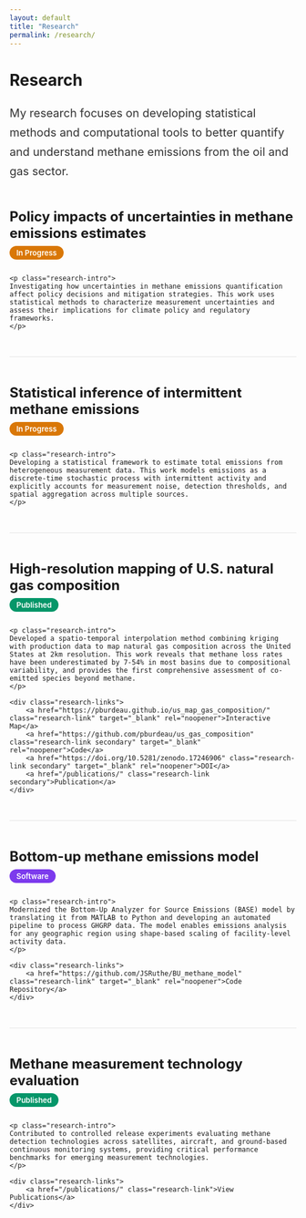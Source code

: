 ```yaml
---
layout: default
title: "Research"
permalink: /research/
---
```


<style>
.research-section {
    margin: 48px 0;
    padding-bottom: 32px;
    border-bottom: 1px solid rgba(0, 0, 0, 0.1);
}

.research-section:last-child {
    border-bottom: none;
}

.research-section h2 {
    font-size: 24px;
    font-weight: 700;
    margin: 0 0 8px;
    color: var(--ink);
}

.research-status {
    display: inline-block;
    font-size: 13px;
    font-weight: 600;
    padding: 4px 12px;
    border-radius: 16px;
    background: #D97706;
    color: white;
    margin-bottom: 12px;
}

.research-status.published {
    background: #059669;
}

.research-status.software {
    background: #7C3AED;
}

.research-intro {
    font-size: 18px;
    line-height: 1.7;
    margin: 16px 0;
    color: #333;
}

.research-links {
    display: flex;
    gap: 12px;
    flex-wrap: wrap;
    margin: 16px 0;
}

.research-link {
    display: inline-block;
    padding: 8px 16px;
    background: var(--ink);
    color: white;
    text-decoration: none;
    border-radius: 6px;
    font-size: 14px;
    font-weight: 600;
    transition: transform 0.2s ease, box-shadow 0.2s ease;
}

.research-link:hover {
    transform: translateY(-2px);
    box-shadow: 0 4px 12px rgba(0, 0, 0, 0.15);
}

.research-link.secondary {
    background: transparent;
    color: var(--ink);
    border: 2px solid var(--ink);
}

.research-link.secondary:hover {
    background: var(--ink);
    color: white;
}

@media (max-width: 768px) {
    .research-section h2 {
        font-size: 20px;
    }
    
    .research-intro {
        font-size: 16px;
    }
    
    .research-links {
        flex-direction: column;
    }
    
    .research-link {
        text-align: center;
    }
}
</style>

<h1>Research</h1>

<p style="font-size: 20px; line-height: 1.7; margin: 24px 0 48px; color: #333;">
My research focuses on developing statistical methods and computational tools to better quantify and understand methane emissions from the oil and gas sector.
</p>

<div class="research-section" id="policy-impacts">
    <h2>Policy impacts of uncertainties in methane emissions estimates</h2>
    <span class="research-status">In Progress</span>
    
    <p class="research-intro">
    Investigating how uncertainties in methane emissions quantification affect policy decisions and mitigation strategies. This work uses statistical methods to characterize measurement uncertainties and assess their implications for climate policy and regulatory frameworks.
    </p>
</div>

<div class="research-section" id="statistical-inference">
    <h2>Statistical inference of intermittent methane emissions</h2>
    <span class="research-status">In Progress</span>
    
    <p class="research-intro">
    Developing a statistical framework to estimate total emissions from heterogeneous measurement data. This work models emissions as a discrete-time stochastic process with intermittent activity and explicitly accounts for measurement noise, detection thresholds, and spatial aggregation across multiple sources.
    </p>
</div>

<div class="research-section" id="gas-composition">
    <h2>High-resolution mapping of U.S. natural gas composition</h2>
    <span class="research-status published">Published</span>
    
    <p class="research-intro">
    Developed a spatio-temporal interpolation method combining kriging with production data to map natural gas composition across the United States at 2km resolution. This work reveals that methane loss rates have been underestimated by 7-54% in most basins due to compositional variability, and provides the first comprehensive assessment of co-emitted species beyond methane.
    </p>
    
    <div class="research-links">
        <a href="https://pburdeau.github.io/us_map_gas_composition/" class="research-link" target="_blank" rel="noopener">Interactive Map</a>
        <a href="https://github.com/pburdeau/us_gas_composition" class="research-link secondary" target="_blank" rel="noopener">Code</a>
        <a href="https://doi.org/10.5281/zenodo.17246906" class="research-link secondary" target="_blank" rel="noopener">DOI</a>
        <a href="/publications/" class="research-link secondary">Publication</a>
    </div>
</div>

<div class="research-section" id="bu-model">
    <h2>Bottom-up methane emissions model</h2>
    <span class="research-status software">Software</span>
    
    <p class="research-intro">
    Modernized the Bottom-Up Analyzer for Source Emissions (BASE) model by translating it from MATLAB to Python and developing an automated pipeline to process GHGRP data. The model enables emissions analysis for any geographic region using shape-based scaling of facility-level activity data.
    </p>
    
    <div class="research-links">
        <a href="https://github.com/JSRuthe/BU_methane_model" class="research-link" target="_blank" rel="noopener">Code Repository</a>
    </div>
</div>

<div class="research-section" id="technology-evaluation">
    <h2>Methane measurement technology evaluation</h2>
    <span class="research-status published">Published</span>
    
    <p class="research-intro">
    Contributed to controlled release experiments evaluating methane detection technologies across satellites, aircraft, and ground-based continuous monitoring systems, providing critical performance benchmarks for emerging measurement technologies.
    </p>
    
    <div class="research-links">
        <a href="/publications/" class="research-link">View Publications</a>
    </div>
</div>
